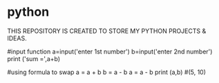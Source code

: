 # python
THIS REPOSITORY IS CREATED TO STORE MY PYTHON PROJECTS & IDEAS.

#input function
a=input('enter 1st number')
b=input('enter 2nd number')
print ('sum =',a+b)

#using formula to swap
a = a + b
b = a - b
a = a - b
print (a,b)
#(5, 10)
